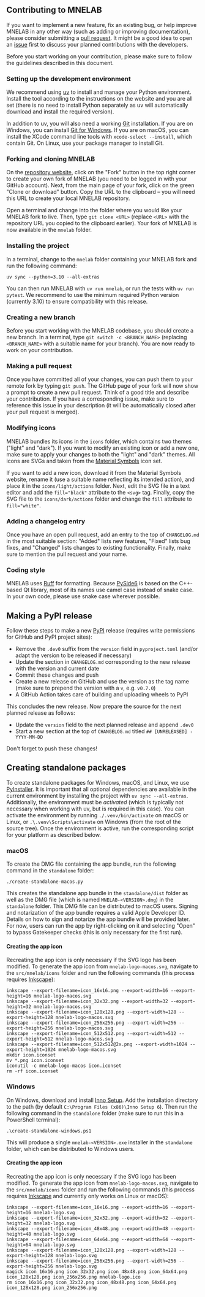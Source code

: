 ## Contributing to MNELAB

If you want to implement a new feature, fix an existing bug, or help improve MNELAB in any other way (such as adding or improving documentation), please consider submitting a [pull request](https://github.com/cbrnr/mnelab/pulls). It might be a good idea to open an [issue](https://github.com/cbrnr/mnelab/issues) first to discuss your planned contributions with the developers.

Before you start working on your contribution, please make sure to follow the guidelines described in this document.


### Setting up the development environment

We recommend using [uv](https://docs.astral.sh/uv/) to install and manage your Python environment. Install the tool according to the instructions on the website and you are all set (there is no need to install Python separately as uv will automatically download and install the required version).

In addition to uv, you will also need a working [Git](https://git-scm.com/) installation. If you are on Windows, you can install [Git for Windows](https://gitforwindows.org/). If you are on macOS, you can install the XCode command line tools with `xcode-select --install`, which contain Git. On Linux, use your package manager to install Git.


### Forking and cloning MNELAB

On the [repository website](https://github.com/cbrnr/mnelab), click on the "Fork" button in the top right corner to create your own fork of MNELAB (you need to be logged in with your GitHub account). Next, from the main page of your fork, click on the green "Clone or download" button. Copy the URL to the clipboard – you will need this URL to create your local MNELAB repository.

Open a terminal and change into the folder where you would like your MNELAB fork to live. Then, type `git clone <URL>` (replace `<URL>` with the repository URL you copied to the clipboard earlier). Your fork of MNELAB is now available in the `mnelab` folder.


### Installing the project

In a terminal, change to the `mnelab` folder containing your MNELAB fork and run the following command:

```
uv sync --python=3.10 --all-extras
```

You can then run MNELAB with `uv run mnelab`, or run the tests with `uv run pytest`. We recommend to use the minimum required Python version (currently 3.10) to ensure compatibility with this release.


### Creating a new branch

Before you start working with the MNELAB codebase, you should create a new branch. In a terminal, type `git switch -c <BRANCH_NAME>` (replacing `<BRANCH_NAME>` with a suitable name for your branch). You are now ready to work on your contribution.


### Making a pull request

Once you have committed all of your changes, you can push them to your remote fork by typing `git push`. The GitHub page of your fork will now show a prompt to create a new pull request. Think of a good title and describe your contribution. If you have a corresponding issue, make sure to reference this issue in your description (it will be automatically closed after your pull request is merged).


### Modifying icons

MNELAB bundles its icons in the `icons` folder, which contains two themes ("light" and "dark"). If you want to modify an existing icon or add a new one, make sure to apply your changes to both the "light" and "dark" themes. All icons are SVGs and taken from the [Material Symbols](https://fonts.google.com/icons) icon set.

If you want to add a new icon, download it from the Material Symbols website, rename it (use a suitable name reflecting its intended action), and place it in the `icons/light/actions` folder. Next, edit the SVG file in a text editor and add the `fill="black"` attribute to the `<svg>` tag. Finally, copy the SVG file to the `icons/dark/actions` folder and change the `fill` attribute to `fill="white"`.


### Adding a changelog entry

Once you have an open pull request, add an entry to the top of `CHANGELOG.md` in the most suitable section: "Added" lists new features, "Fixed" lists bug fixes, and "Changed" lists changes to existing functionality. Finally, make sure to mention the pull request and your name.


### Coding style

MNELAB uses [Ruff](https://docs.astral.sh/ruff/formatter/) for formatting. Because [PySide6](https://doc.qt.io/qtforpython-6/index.html) is based on the C++-based Qt library, most of its names use camel case instead of snake case. In your own code, please use snake case wherever possible.


## Making a PyPI release

Follow these steps to make a new [PyPI](https://pypi.org/project/mnelab/) release (requires write permissions for GitHub and PyPI project sites):

- Remove the `.dev0` suffix from the `version` field in `pyproject.toml` (and/or adapt the version to be released if necessary)
- Update the section in `CHANGELOG.md` corresponding to the new release with the version and current date
- Commit these changes and push
- Create a new release on GitHub and use the version as the tag name (make sure to prepend the version with a `v`, e.g. `v0.7.0`)
- A GitHub Action takes care of building and uploading wheels to PyPI

This concludes the new release. Now prepare the source for the next planned release as follows:

- Update the `version` field to the next planned release and append `.dev0`
- Start a new section at the top of `CHANGELOG.md` titled `## [UNRELEASED] - YYYY-MM-DD`

Don't forget to push these changes!


## Creating standalone packages

To create standalone packages for Windows, macOS, and Linux, we use [PyInstaller](https://www.pyinstaller.org/). It is important that all optional dependencies are available in the current environment by installing the project with `uv sync --all-extras`. Additionally, the environment must be *activated* (which is typically not necessary when working with uv, but is required in this case). You can activate the environment by running `./.venv/bin/activate` on macOS or Linux, or `.\.venv\Scripts\activate` on Windows (from the root of the source tree). Once the environment is active, run the corresponding script for your platform as described below.


### macOS

To create the DMG file containing the app bundle, run the following command in the `standalone` folder:

```
./create-standalone-macos.py
```

This creates the standalone app bundle in the `standalone/dist` folder as well as the DMG file (which is named `MNELAB-<VERSION>.dmg`) in the `standalone` folder. This DMG file can be distributed to macOS users. Signing and notarization of the app bundle requires a valid Apple Developer ID. Details on how to sign and notarize the app bundle will be provided later. For now, users can run the app by right-clicking on it and selecting "Open" to bypass Gatekeeper checks (this is only necessary for the first run).


#### Creating the app icon

Recreating the app icon is only necessary if the SVG logo has been modified. To generate the app icon from `mnelab-logo-macos.svg`, navigate to the `src/mnelab/icons` folder and run the following commands (this process requires [Inkscape](https://inkscape.org/)):

```
inkscape --export-filename=icon_16x16.png --export-width=16 --export-height=16 mnelab-logo-macos.svg
inkscape --export-filename=icon_32x32.png --export-width=32 --export-height=32 mnelab-logo-macos.svg
inkscape --export-filename=icon_128x128.png --export-width=128 --export-height=128 mnelab-logo-macos.svg
inkscape --export-filename=icon_256x256.png --export-width=256 --export-height=256 mnelab-logo-macos.svg
inkscape --export-filename=icon_512x512.png --export-width=512 --export-height=512 mnelab-logo-macos.svg
inkscape --export-filename=icon_512x512@2x.png --export-width=1024 --export-height=1024 mnelab-logo-macos.svg
mkdir icon.iconset
mv *.png icon.iconset
iconutil -c mnelab-logo-macos icon.iconset
rm -rf icon.iconset
```


### Windows

On Windows, download and install [Inno Setup](https://jrsoftware.org/isinfo.php). Add the installation directory to the path (by default `C:\Program Files (x86)\Inno Setup 6`). Then run the following command in the `standalone` folder (make sure to run this in a PowerShell terminal):

```
.\create-standalone-windows.ps1
```

This will produce a single `mnelab-<VERSION>.exe` installer in the `standalone` folder, which can be distributed to Windows users.


#### Creating the app icon

Recreating the app icon is only necessary if the SVG logo has been modified. To generate the app icon from `mnelab-logo-macos.svg`, navigate to the `src/mnelab/icons` folder and run the following commands (this process requires [Inkscape](https://inkscape.org/) and currently only works on Linux or macOS):

```
inkscape --export-filename=icon_16x16.png --export-width=16 --export-height=16 mnelab-logo.svg
inkscape --export-filename=icon_32x32.png --export-width=32 --export-height=32 mnelab-logo.svg
inkscape --export-filename=icon_48x48.png --export-width=48 --export-height=48 mnelab-logo.svg
inkscape --export-filename=icon_64x64.png --export-width=64 --export-height=64 mnelab-logo.svg
inkscape --export-filename=icon_128x128.png --export-width=128 --export-height=128 mnelab-logo.svg
inkscape --export-filename=icon_256x256.png --export-width=256 --export-height=256 mnelab-logo.svg
magick icon_16x16.png icon_32x32.png icon_48x48.png icon_64x64.png icon_128x128.png icon_256x256.png mnelab-logo.ico
rm icon_16x16.png icon_32x32.png icon_48x48.png icon_64x64.png icon_128x128.png icon_256x256.png
```
